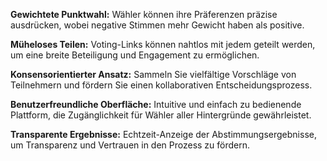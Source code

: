 **Gewichtete Punktwahl:** Wähler können ihre Präferenzen präzise ausdrücken, wobei negative Stimmen mehr Gewicht haben als positive.

**Müheloses Teilen:** Voting-Links können nahtlos mit jedem geteilt werden, um eine breite Beteiligung und Engagement zu ermöglichen.

**Konsensorientierter Ansatz:** Sammeln Sie vielfältige Vorschläge von Teilnehmern und fördern Sie einen kollaborativen Entscheidungsprozess.

**Benutzerfreundliche Oberfläche:** Intuitive und einfach zu bedienende Plattform, die Zugänglichkeit für Wähler aller Hintergründe gewährleistet.

**Transparente Ergebnisse:** Echtzeit-Anzeige der Abstimmungsergebnisse, um Transparenz und Vertrauen in den Prozess zu fördern.